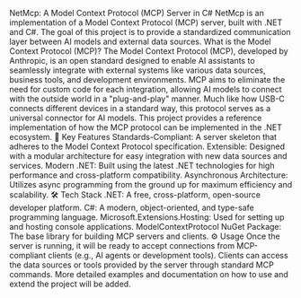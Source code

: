 NetMcp: A Model Context Protocol (MCP) Server in C#
NetMcp is an implementation of a Model Context Protocol (MCP) server, built with .NET and C#. The goal of this project is to provide a standardized communication layer between AI models and external data sources.
What is the Model Context Protocol (MCP)?
The Model Context Protocol (MCP), developed by Anthropic, is an open standard designed to enable AI assistants to seamlessly integrate with external systems like various data sources, business tools, and development environments. MCP aims to eliminate the need for custom code for each integration, allowing AI models to connect with the outside world in a "plug-and-play" manner. Much like how USB-C connects different devices in a standard way, this protocol serves as a universal connector for AI models.
This project provides a reference implementation of how the MCP protocol can be implemented in the .NET ecosystem.
🚀 Key Features
Standards-Compliant: A server skeleton that adheres to the Model Context Protocol specification.
Extensible: Designed with a modular architecture for easy integration with new data sources and services.
Modern .NET: Built using the latest .NET technologies for high performance and cross-platform compatibility.
Asynchronous Architecture: Utilizes async programming from the ground up for maximum efficiency and scalability.
🛠️ Tech Stack
.NET: A free, cross-platform, open-source developer platform.
C#: A modern, object-oriented, and type-safe programming language.
Microsoft.Extensions.Hosting: Used for setting up and hosting console applications.
ModelContextProtocol NuGet Package: The base library for building MCP servers and clients.
⚙️ Usage
Once the server is running, it will be ready to accept connections from MCP-compliant clients (e.g., AI agents or development tools). Clients can access the data sources or tools provided by the server through standard MCP commands.
More detailed examples and documentation on how to use and extend the project will be added.
